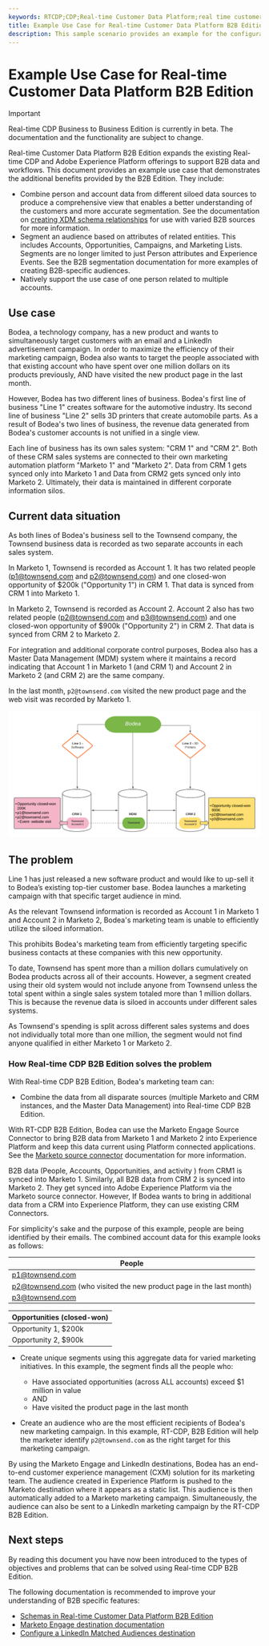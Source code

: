 ```yaml
---
keywords: RTCDP;CDP;Real-time Customer Data Platform;real time customer data platform;real time cdp;cdp;rtcdp
title: Example Use Case for Real-time Customer Data Platform B2B Edition
description: This sample scenario provides an example for the configuration of your implementation of Real-time Customer Data Platform B2B Edition.
---
```

# Example Use Case for Real-time Customer Data Platform B2B Edition

>[!IMPORTANT]
>
>Real-time CDP Business to Business Edition is currently in beta. The documentation and the functionality are subject to change.

Real-time Customer Data Platform B2B Edition expands the existing Real-time CDP and Adobe Experience Platform offerings to support B2B data and workflows. This document provides an example use case that demonstrates the additional benefits provided by the B2B Edition. They include:

- Combine person and account data from different siloed data sources to produce a comprehensive view that enables a better understanding of the customers and more accurate segmentation. See the documentation on [creating XDM schema relationships](./schemas/b2b.md) for use with varied B2B sources for more information. 
- Segment an audience based on attributes of related entities. This includes Accounts, Opportunities, Campaigns, and Marketing Lists. Segments are no longer limited to just Person attributes and Experience Events. See the B2B segmentation documentation for more examples of creating B2B-specific audiences.
  <!-- PLACEHOLDER [B2B segmentation documentation]()  -->
- Natively support the use case of one person related to multiple accounts.

## Use case

Bodea, a technology company, has a new product and wants to simultaneously target customers with an email and a LinkedIn advertisement campaign. In order to maximize the efficiency of their marketing campaign, Bodea also wants to target the people associated with that existing account who have spent over one million dollars on its products previously, AND have visited the new product page in the last month.

However, Bodea has two different lines of business. Bodea's first line of business "Line 1" creates software for the automotive industry. Its second line of business "Line 2" sells 3D printers that create automobile parts. As a result of Bodea's two lines of business, the revenue data generated from Bodea's customer accounts is not unified in a single view. 

Each line of business has its own sales system: "CRM 1" and "CRM 2". Both of these CRM sales systems are connected to their own marketing automation platform "Marketo 1" and "Marketo 2". Data from CRM 1 gets synced only into Marketo 1 and Data from CRM2 gets synced only into Marketo 2. Ultimately, their data is maintained in different corporate information silos.

<!-- ![lines of business diagram](./assets/lines-of-business.png) -->

## Current data situation

As both lines of Bodea's business sell to the Townsend company, the Townsend business data is recorded as two separate accounts in each sales system.

In Marketo 1, Townsend is recorded as Account 1. It has two related people (p1@townsend.com and p2@townsend.com) and one closed-won opportunity of $200k ("Opportunity 1") in CRM 1. That data is synced from CRM 1 into Marketo 1.

In Marketo 2, Townsend is recorded as Account 2. Account 2 also has two related people (p2@townsend.com and p3@townsend.com) and one closed-won opportunity of $900k ("Opportunity 2") in CRM 2. That data is synced from CRM 2 to Marketo 2.

For integration and additional corporate control purposes, Bodea also has a Master Data Management (MDM) system where it maintains a record indicating that Account 1 in Marketo 1 (and CRM 1) and Account 2 in Marketo 2 (and CRM 2) are the same company.

In the last month, `p2@townsend.com` visited the new product page and the web visit was recorded by Marketo 1.

![account info diagram](./assets/account-info.png)

## The problem

Line 1 has just released a new software product and would like to up-sell it to Bodea’s existing top-tier customer base. Bodea launches a marketing campaign with that specific target audience in mind.

As the relevant Townsend information is recorded as Account 1 in Marketo 1 and Account 2 in Marketo 2, Bodea's marketing team is unable to efficiently utilize the siloed information.

This prohibits Bodea's marketing team from efficiently targeting specific business contacts at these companies with this new opportunity. 

To date, Townsend has spent more than a million dollars cumulatively on Bodea products across all of their accounts. However, a segment created using their old system would not include anyone from Townsend unless the total spent within a single sales system totaled more than 1 million dollars. This is because the revenue data is siloed in accounts under different sales systems.

As Townsend's spending is split across different sales systems and does not individually total more than one million, the segment would not find anyone qualified in either Marketo 1 or Marketo 2.

### How Real-time CDP B2B Edition solves the problem

With Real-time CDP B2B Edition, Bodea's marketing team can:

- Combine the data from all disparate sources (multiple Marketo and CRM instances, and the Master Data Management) into Real-time CDP B2B Edition.

With RT-CDP B2B Edition, Bodea can use the Marketo Engage Source Connector to bring B2B data from Marketo 1 and Marketo 2 into Experience Platform and keep this data current using Platform connected applications. See the [Marketo source connector](../sources/connectors/adobe-applications/marketo/marketo.md) documentation for more information. 

B2B data (People, Accounts, Opportunities, and activity ) from CRM1 is synced into Marketo 1. Similarly, all B2B data from CRM 2 is synced into Marketo 2. They get synced into Adobe Experience Platform via the Marketo source connector. However, If Bodea wants to bring in additional data from a CRM into Experience Platform, they can use existing CRM Connectors.

For simplicity's sake and the purpose of this example, people are being identified by their emails. The combined account data for this example looks as follows:

| People |
|---|
| p1@townsend.com  |
| p2@townsend.com (who visited the new product page in the last month) |
| p3@townsend.com |

| Opportunities (closed-won) |
|---|
| Opportunity 1, $200k  |
| Opportunity 2, $900k  |

- Create unique segments using this aggregate data for varied marketing initiatives. In this example, the segment finds all the people who:

  - Have associated opportunities (across ALL accounts) exceed $1 million in value
  - AND
  - Have visited the product page in the last month

- Create an audience who are the most efficient recipients of Bodea's new marketing campaign. In this example, RT-CDP, B2B Edition will help the marketer identify `p2@townsend.com` as the right target for this marketing campaign. 

By using the Marketo Engage and LinkedIn destinations, Bodea has an end-to-end customer experience management (CXM) solution for its marketing team. The audience created in Experience Platform is pushed to the Marketo destination where it appears as a static list. This audience is then automatically added to a Marketo marketing campaign. Simultaneously, the audience can also be sent to a LinkedIn marketing campaign by the RT-CDP B2B Edition.

## Next steps

By reading this document you have now been introduced to the types of objectives and problems that can be solved using Real-time CDP B2B Edition. 

The following documentation is recommended to improve your understanding of B2B specific features: 

<!-- - [Marketo connector]() -->
- [Schemas in Real-time Customer Data Platform B2B Edition](./schemas/b2b.md)
- [Marketo Engage destination documentation](https://experienceleague.adobe.com/docs/experience-platform/destinations/catalog/adobe/marketo-engage.html)
- [Configure a LinkedIn Matched Audiences destination](https://experienceleague.adobe.com/docs/experience-platform/destinations/catalog/social/linkedin.html#connect)
<!-- PLACEHOLDER -->
<!-- - [Account Profiles]() -->
<!-- - [B2B Segmentation examples]() -->
<!-- PLACEHOLDERS to tutorial / account profiles / B2B connectors / segmentation examples -->
